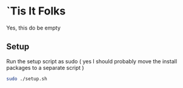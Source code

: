 # `Tis It Folks

Yes, this do be empty

## Setup

Run the setup script as sudo ( yes I should probably move the install packages to a separate script )

```bash
sudo ./setup.sh
```
